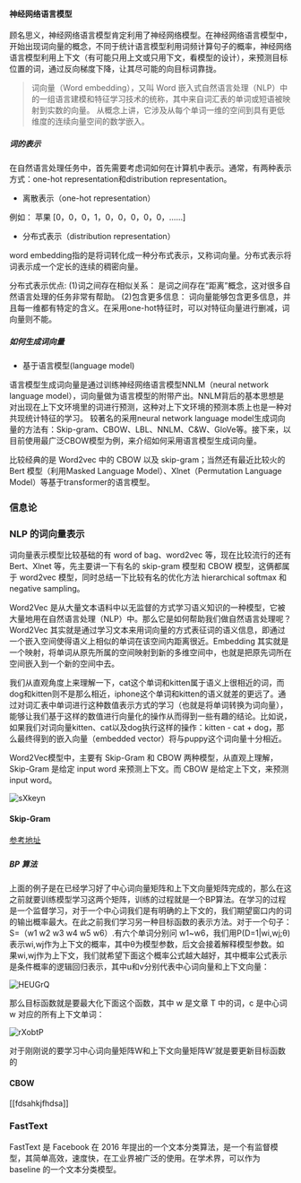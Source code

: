 
#### 神经网络语言模型

顾名思义，神经网络语言模型肯定利用了神经网络模型。在神经网络语言模型中，开始出现词向量的概念，不同于统计语言模型利用词频计算句子的概率，神经网络语言模型利用上下文（有可能只用上文或只用下文，看模型的设计），来预测目标位置的词，通过反向梯度下降，让其尽可能的向目标词靠拢。  

> 词向量（Word embedding），又叫 Word 嵌入式自然语言处理（NLP）中的一组语言建模和特征学习技术的统称，其中来自词汇表的单词或短语被映射到实数的向量。 从概念上讲，它涉及从每个单词一维的空间到具有更低维度的连续向量空间的数学嵌入。

##### 词的表示

在自然语言处理任务中，首先需要考虑词如何在计算机中表示。通常，有两种表示方式：one-hot representation和distribution representation。

* 离散表示（one-hot representation）



例如：
苹果 [0，0，0，1，0，0，0，0，0，……]



* 分布式表示（distribution representation）

word embedding指的是将词转化成一种分布式表示，又称词向量。分布式表示将词表示成一个定长的连续的稠密向量。

分布式表示优点:
(1)词之间存在相似关系：
是词之间存在“距离”概念，这对很多自然语言处理的任务非常有帮助。
(2)包含更多信息：
词向量能够包含更多信息，并且每一维都有特定的含义。在采用one-hot特征时，可以对特征向量进行删减，词向量则不能。

##### 如何生成词向量










* 基于语言模型(language model)

语言模型生成词向量是通过训练神经网络语言模型NNLM（neural network language model），词向量做为语言模型的附带产出。NNLM背后的基本思想是对出现在上下文环境里的词进行预测，这种对上下文环境的预测本质上也是一种对共现统计特征的学习。
较著名的采用neural network language model生成词向量的方法有：Skip-gram、CBOW、LBL、NNLM、C&W、GloVe等。接下来，以目前使用最广泛CBOW模型为例，来介绍如何采用语言模型生成词向量。


比较经典的是 Word2vec 中的 CBOW 以及 skip-gram；当然还有最近比较火的 Bert 模型（利用Masked Language Model）、Xlnet（Permutation Language Model）等基于transformer的语言模型。







### 信息论



### NLP 的词向量表示

词向量表示模型比较基础的有 word of bag、word2vec 等，现在比较流行的还有Bert、Xlnet 等，先主要讲一下有名的 skip-gram 模型和 CBOW 模型，这俩都属于 word2vec 模型，同时总结一下比较有名的优化方法 hierarchical softmax 和 negative sampling。

Word2Vec 是从大量文本语料中以无监督的方式学习语义知识的一种模型，它被大量地用在自然语言处理（NLP）中。那么它是如何帮助我们做自然语言处理呢？Word2Vec 其实就是通过学习文本来用词向量的方式表征词的语义信息，即通过一个嵌入空间使得语义上相似的单词在该空间内距离很近。Embedding 其实就是一个映射，将单词从原先所属的空间映射到新的多维空间中，也就是把原先词所在空间嵌入到一个新的空间中去。

我们从直观角度上来理解一下，cat这个单词和kitten属于语义上很相近的词，而dog和kitten则不是那么相近，iphone这个单词和kitten的语义就差的更远了。通过对词汇表中单词进行这种数值表示方式的学习（也就是将单词转换为词向量），能够让我们基于这样的数值进行向量化的操作从而得到一些有趣的结论。比如说，如果我们对词向量kitten、cat以及dog执行这样的操作：kitten - cat + dog，那么最终得到的嵌入向量（embedded vector）将与puppy这个词向量十分相近。

Word2Vec模型中，主要有 Skip-Gram 和 CBOW 两种模型，从直观上理解，Skip-Gram 是给定 input word 来预测上下文。而 CBOW 是给定上下文，来预测input word。

![sXkeyn](https://upiclw.oss-cn-beijing.aliyuncs.com/uPic/sXkeyn.jpg)

#### Skip-Gram 

[参考地址](http://mccormickml.com/2016/04/19/word2vec-tutorial-the-skip-gram-model/)




#####
##### BP 算法

上面的例子是在已经学习好了中心词向量矩阵和上下文向量矩阵完成的，那么在这之前就要训练模型学习这两个矩阵，训练的过程就是一个BP算法。在学习的过程是一个监督学习，对于一个中心词我们是有明确的上下文的，我们期望窗口内的词的输出概率最大。在此之前我们学习另一种目标函数的表示方法。对于一个句子：S=（w1 w2 w3 w4 w5 w6）.有六个单词分别问 w1~w6，我们用P(D=1|wi,wj;θ)表示wi,wj作为上下文的概率，其中θ为模型参数，后文会接着解释模型参数。如果wi,wj作为上下文，我们就希望下面这个概率公式越大越好，其中概率公式表示是条件概率的逻辑回归表示，其中u和v分别代表中心词向量和上下文向量：

![HEUGrQ](https://upiclw.oss-cn-beijing.aliyuncs.com/uPic/HEUGrQ.jpg)

那么目标函数就是要最大化下面这个函数，其中 w 是文章 T 中的词，c 是中心词 w 对应的所有上下文单词：

![rXobtP](https://upiclw.oss-cn-beijing.aliyuncs.com/uPic/rXobtP.png)

对于刚刚说的要学习中心词向量矩阵W和上下文向量矩阵W’就是要更新目标函数的



#### CBOW

[[fdsahkjfhdsa]]

### FastText

FastText 是 Facebook 在 2016 年提出的一个文本分类算法，是一个有监督模型，其简单高效，速度快，在工业界被广泛的使用。在学术界，可以作为 baseline 的一个文本分类模型。

